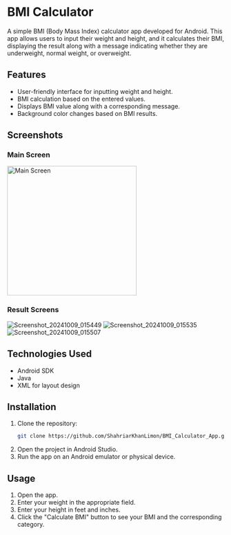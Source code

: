 # BMI Calculator

A simple BMI (Body Mass Index) calculator app developed for Android. This app allows users to input their weight and height, and it calculates their BMI, displaying the result along with a message indicating whether they are underweight, normal weight, or overweight.

## Features

- User-friendly interface for inputting weight and height.
- BMI calculation based on the entered values.
- Displays BMI value along with a corresponding message.
- Background color changes based on BMI results.

## Screenshots

### Main Screen
<img src="BMI_Calculator_App/Screenshots/main_screen.png" alt="Main Screen" width="300"/>

### Result Screens
![Screenshot_20241009_015449](https://github.com/user-attachments/assets/97972140-b383-4e4f-907e-ae6bf9a71d9f)
![Screenshot_20241009_015535](https://github.com/user-attachments/assets/9e0c30ef-2ce8-463b-a60f-2b6a383135d6)
![Screenshot_20241009_015507](https://github.com/user-attachments/assets/8fbbd86a-fb91-4e1f-93e3-1a8aa04abaf5)


## Technologies Used

- Android SDK
- Java
- XML for layout design

## Installation

1. Clone the repository:
   ```bash
   git clone https://github.com/ShahriarKhanLimon/BMI_Calculator_App.git
2.  Open the project in Android Studio.
3. Run the app on an Android emulator or physical device.

## Usage
1. Open the app.
2. Enter your weight in the appropriate field.
3. Enter your height in feet and inches.
4. Click the "Calculate BMI" button to see your BMI and the corresponding category.
